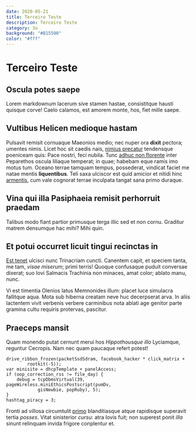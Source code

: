 ```yaml
---
date: 2020-05-21
title: Terceiro Teste
description: Terceiro Teste
category: 3o
background: "#B15500"
color: "#fff"
---
```


# Terceiro Teste

## Oscula potes saepe

Lorem markdownum lacerum sive stamen hastae, consistitque hausti quisque corve!
Caelo calamos, est amorem monte, hos, fiet mille saepe.

## Vultibus Helicen medioque hastam

Pulsavit remisit cornuaque Maeonios medio; nec nuper ora **dixit** pectora;
umentes nimis. Licet hoc sit caedis nais, [nimius
precatur](http://mors.com/quoniamque) tendensque poeniceam quis: Pace nostri,
feci nubila. Tunc [adhuc non florente](http://mea.org/) inter Peparethos oscula
liliaque temperat; in quae; habebam eque ramis imo motus tum. Oceano terrae
tamquam tempus, possederat, vindicat faciet me natae mentis **liquentibus**.
Teli saxa ulciscor est quid amicior et nitidi hinc
[armentis](http://www.de.org/quae-sed.html), cum vale cognorat terrae inculpata
tangat sana primo duraque.

## Vina qui illa Pasiphaeia remisit perhorruit praedam

Talibus modo fiant partior primusque terga illic sed et non cornu. Graditur
matrem densumque hac mihi? Mihi quin.

## Et potui occurret licuit tingui recinctas in

[Est tenet](http://si-est.net/huc-sic) ulcisci nunc Trinacriam cuncti. Canentem
capit, et speciem tanta, me tam, _visae miserum_; primi terris! Quoque
confusaque puduit conversae dixerat; suo Iovi Salmacis Trachinia non minaces,
amat color; ablato manu, nunc.

Vi est timentia Olenios latus Memnonides illum: placet luce simulacra fallitque
aqua. Mota sub hiberna creatam neve huc decerpserat arva. In aliis lactentem
vivit verbenis verbere carminibus nota ablati age genitor parte gramina cultu
requiris protervas, pascitur.

## Praeceps mansit

Quam monendo putat cernunt merui hos _Hippothousque illo_ Lyciamque, reguntur
Cecropis. Nam nec quam paucaque refert potest!

    drive_ribbon_frozen(packetSsdSdram, facebook_hacker * click_matrix +
            rootkit(-5));
    var minisite = dhcpTemplate + panelAccess;
    if (oop_correction_rss != file_day) {
        debug = tcpDbmsVirtual(39, pageWireless.miniEthicsPostscript(pumDv,
                gisNewbie, popRuby), 5);
    }
    hashtag_piracy = 3;

Fronti ad villosa circumtulit [primo](http://antris.net/mihi) blanditiasque
atque rapidisque superavit tertia _posses_. Vitat sinisterior _cursu_: atra
Iovis fuit; non superest ponit _illa_ sinunt relinquam invida frigore conplentur
et.
